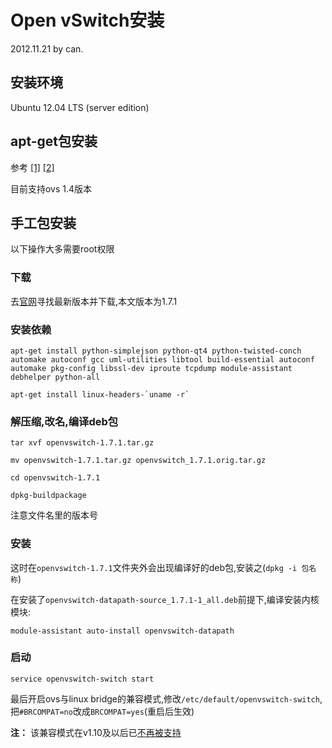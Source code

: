 # Open vSwitch安装
2012.11.21 by can.

## 安装环境
Ubuntu 12.04 LTS (server edition)

## apt-get包安装
参考
[[1]](http://networkstatic.net/openvswitch-configure-from-packages-and-attaching-to-a-floodlight-openflow-controller/)
[[2]](http://blog.scottlowe.org/2012/08/17/installing-kvm-and-open-vswitch-on-ubuntu/)

目前支持ovs 1.4版本

## 手工包安装

以下操作大多需要root权限

### 下载

去[官网](http://openvswitch.org/download/)寻找最新版本并下载,本文版本为1.7.1

### 安装依赖
```
apt-get install python-simplejson python-qt4 python-twisted-conch automake autoconf gcc uml-utilities libtool build-essential autoconf automake pkg-config libssl-dev iproute tcpdump module-assistant debhelper python-all

apt-get install linux-headers-`uname -r`

```
### 解压缩,改名,编译deb包

```
tar xvf openvswitch-1.7.1.tar.gz

mv openvswitch-1.7.1.tar.gz openvswitch_1.7.1.orig.tar.gz

cd openvswitch-1.7.1

dpkg-buildpackage
```
注意文件名里的版本号

### 安装

这时在`openvswitch-1.7.1`文件夹外会出现编译好的deb包,安装之(`dpkg -i 包名称`)

在安装了`openvswitch-datapath-source_1.7.1-1_all.deb`前提下,编译安装内核模块:

```
module-assistant auto-install openvswitch-datapath
```

### 启动
```
service openvswitch-switch start
```

最后开启ovs与linux bridge的兼容模式,修改`/etc/default/openvswitch-switch`,把`#BRCOMPAT=no`改成`BRCOMPAT=yes`(重启后生效)

**注：** 该兼容模式在v1.10及以后已[不再被支持](http://openvswitch.org/releases/NEWS-1.10.0)
